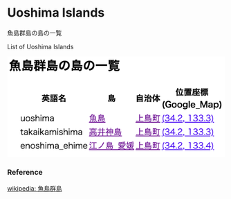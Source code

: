 Uoshima Islands 
===============

魚島群島の島の一覧

List of Uoshima Islands 


![uoshima islands](https://github.com/ohwada/World_Countries/blob/main/geoPandas/polygon_explode/ehime/island_list/uoshima_islands/screenshots/uoshima_islands.png)

### Reference

[wikipedia: 魚島群島](https://ja.wikipedia.org/wiki/Category:%E9%AD%9A%E5%B3%B6%E7%BE%A4%E5%B3%B6)
